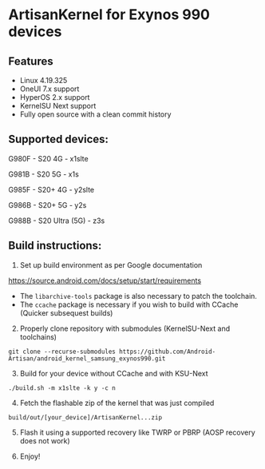 # ArtisanKernel for Exynos 990 devices

## Features

- Linux 4.19.325
- OneUI 7.x support
- HyperOS 2.x support
- KernelSU Next support
- Fully open source with a clean commit history

## Supported devices:

G980F - S20 4G - x1slte

G981B - S20 5G - x1s

G985F - S20+ 4G - y2slte

G986B - S20+ 5G - y2s

G988B - S20 Ultra (5G) - z3s


## Build instructions:

1. Set up build environment as per Google documentation

https://source.android.com/docs/setup/start/requirements

* The `libarchive-tools` package is also necessary to patch the toolchain.
* The `ccache` package is necessary if you wish to build with CCache (Quicker subsequest builds)

2. Properly clone repository with submodules (KernelSU-Next and toolchains)

```git clone --recurse-submodules https://github.com/Android-Artisan/android_kernel_samsung_exynos990.git```

3. Build for your device without CCache and with KSU-Next

```./build.sh -m x1slte -k y -c n```

4. Fetch the flashable zip of the kernel that was just compiled

```build/out/[your_device]/ArtisanKernel...zip```

5. Flash it using a supported recovery like TWRP or PBRP (AOSP recovery does not work)

6. Enjoy!
